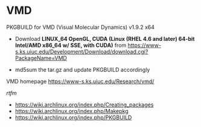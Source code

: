 # VMD
PKGBUILD for VMD (Visual Molecular Dynamics) v1.9.2 x64

* Download **LINUX_64 OpenGL, CUDA (Linux (RHEL 4.6 and later) 64-bit Intel/AMD x86_64 w/ SSE, with CUDA)** from
https://www-s.ks.uiuc.edu/Development/Download/download.cgi?PackageName=VMD

* md5sum the tar.gz and update PKGBUILD accordingly

VMD homepage https://www-s.ks.uiuc.edu/Research/vmd/

*rtfm*
* https://wiki.archlinux.org/index.php/Creating_packages
* https://wiki.archlinux.org/index.php/Makepkg
* https://wiki.archlinux.org/index.php/PKGBUILD
